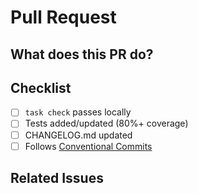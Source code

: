 # Pull Request

## What does this PR do?
<!-- Brief description of the changes -->

## Checklist
- [ ] `task check` passes locally
- [ ] Tests added/updated (80%+ coverage)
- [ ] CHANGELOG.md updated
- [ ] Follows [Conventional Commits](https://www.conventionalcommits.org/)

## Related Issues
<!-- Fixes #123 or Relates to #456 -->
